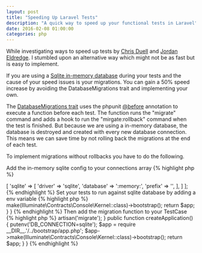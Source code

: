 ```yaml
---
layout: post
title: "Speeding Up Laravel Tests"
description: "A quick way to speed up your functional tests in Laravel"
date: 2016-02-08 01:00:00
categories: php
---
```

While investigating ways to speed up tests by [Chris Duell](http://www.chrisduell.com/blog/development/speeding-up-unit-tests-in-php/) 
and [Jordan Eldredge](https://jordaneldredge.com/blog/speed-up-laravel-tests-with-database-transactions/). I stumbled upon an 
alternative way which might not be as fast but is easy to implement.  

If you are using a [Sqlite in-memory database](https://www.sqlite.org/inmemorydb.html) during your tests and the cause of your 
speed issues is your migrations. You can gain a 50% speed increase by avoiding the DatabaseMigrations trait and implementing 
your own.

The [DatabaseMigrations trait](https://github.com/laravel/framework/blob/5.1/src/Illuminate/Foundation/Testing/DatabaseMigrations.php)
uses the phpunit [@before](https://phpunit.de/manual/current/en/appendixes.annotations.html#appendixes.annotations.before)
annotation to execute a function before each test. The function runs the "migrate" command and adds a hook to run the 
"mirgate:rollback" command when the test is finished. But because we are using a in-memory database, the database is destroyed 
and created with every new database connection. This means we can save time by not rolling back the migrations at the end of 
each test.

To implement migrations without rollbacks you have to do the following.

Add the in-memory sqlite config to your connections array
{% highlight php %}
<?php

#config/database.php

return [
    'connections' => [
        'sqlite' => [
            'driver'   => 'sqlite',
            'database' => ':memory:',
            'prefix'   => '',
        ],
    ]
];
{% endhighlight %}

Set your tests to run against sqlite database by adding a env variable
{% highlight php %}
<?php

#tests/TestCase.php

class TestCase extends Illuminate\Foundation\Testing\TestCase
{
    protected $baseUrl = 'http://localhost';
  
    public function createApplication()
    {
        putenv('DB_CONNECTION=sqlite');
  
        $app = require __DIR__.'/../bootstrap/app.php';

        $app->make(Illuminate\Contracts\Console\Kernel::class)->bootstrap();

        return $app;
    }
}
{% endhighlight %}

Then add the migration function to your TestCase
{% highlight php %}
<?php

#tests/TestCase.php

class TestCase extends Illuminate\Foundation\Testing\TestCase
{
    protected $baseUrl = 'http://localhost';
 
    /**
     * @before
     */
    public function runDatabaseMigrations()
    {
        $this->artisan('migrate');
    }
  
    public function createApplication()
    {
        putenv('DB_CONNECTION=sqlite');
  
        $app = require __DIR__.'/../bootstrap/app.php';

        $app->make(Illuminate\Contracts\Console\Kernel::class)->bootstrap();

        return $app;
    }
}
{% endhighlight %}
